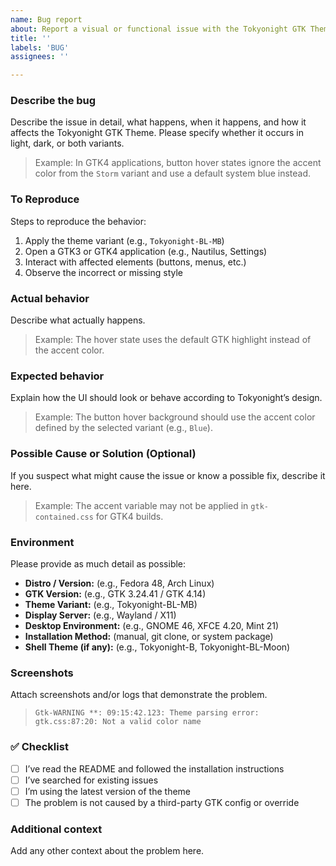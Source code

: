 ```yaml
---
name: Bug report
about: Report a visual or functional issue with the Tokyonight GTK Theme
title: ''
labels: 'BUG'
assignees: ''

---
```


### Describe the bug
Describe the issue in detail, what happens, when it happens, and how it affects the Tokyonight GTK Theme.
Please specify whether it occurs in light, dark, or both variants.

> Example:
> In GTK4 applications, button hover states ignore the accent color from the `Storm` variant and use a default system blue instead.

### To Reproduce
Steps to reproduce the behavior:
1. Apply the theme variant (e.g., `Tokyonight-BL-MB`)
2. Open a GTK3 or GTK4 application (e.g., Nautilus, Settings)
3. Interact with affected elements (buttons, menus, etc.)
4. Observe the incorrect or missing style

### Actual behavior
Describe what actually happens.

> Example:
> The hover state uses the default GTK highlight instead of the accent color.

### Expected behavior
Explain how the UI should look or behave according to Tokyonight’s design.

> Example:
> The button hover background should use the accent color defined by the selected variant (e.g., `Blue`).

### Possible Cause or Solution (Optional)

If you suspect what might cause the issue or know a possible fix, describe it here.

> Example:
> The accent variable may not be applied in `gtk-contained.css` for GTK4 builds.

### Environment
Please provide as much detail as possible:

- **Distro / Version:** (e.g., Fedora 48, Arch Linux)
- **GTK Version:** (e.g., GTK 3.24.41 / GTK 4.14)
- **Theme Variant:** (e.g., Tokyonight-BL-MB)
- **Display Server:** (e.g., Wayland / X11)
- **Desktop Environment:** (e.g., GNOME 46, XFCE 4.20, Mint 21)
- **Installation Method:** (manual, git clone, or system package)
- **Shell Theme (if any):** (e.g., Tokyonight-B, Tokyonight-BL-Moon)

### Screenshots
Attach screenshots and/or logs that demonstrate the problem.

> ```
> Gtk-WARNING **: 09:15:42.123: Theme parsing error: gtk.css:87:20: Not a valid color name
> ```

### ✅ Checklist

- [ ] I’ve read the README and followed the installation instructions
- [ ] I’ve searched for existing issues
- [ ] I’m using the latest version of the theme
- [ ] The problem is not caused by a third-party GTK config or override

### Additional context
Add any other context about the problem here.
